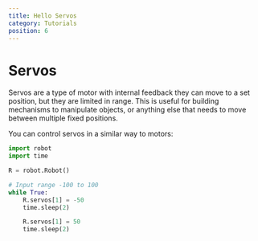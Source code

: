 ```yaml
---
title: Hello Servos
category: Tutorials
position: 6
---
```

# Servos

Servos are a type of motor with internal feedback they can move to a set position, but they are limited in range. This is useful for building mechanisms to manipulate objects, or anything else that needs to move between multiple fixed positions.

You can control servos in a similar way to motors:

```python
import robot
import time

R = robot.Robot()

# Input range -100 to 100
while True:
    R.servos[1] = -50
    time.sleep(2)

    R.servos[1] = 50
    time.sleep(2)
```

